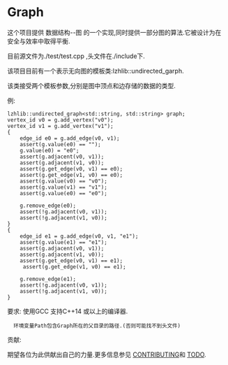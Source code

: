 # Graph
这个项目提供 数据结构--图 的一个实现,同时提供一部分图的算法.它被设计为在安全与效率中取得平衡.

目前源文件为./test/test.cpp ,头文件在./include下.

该项目目前有一个表示无向图的模板类:lzhlib::undirected_garph.

该类接受两个模板参数,分别是图中顶点和边存储的数据的类型.

例:

    lzhlib::undirected_graph<std::string, std::string> graph;
    vertex_id v0 = g.add_vertex("v0");
    vertex_id v1 = g.add_vertex("v1");
    {
        edge_id e0 = g.add_edge(v0, v1);
        assert(g.value(e0) == "");
        g.value(e0) = "e0";
        assert(g.adjacent(v0, v1));
        assert(g.adjacent(v1, v0));
        assert(g.get_edge(v0, v1) == e0);
        assert(g.get_edge(v1, v0) == e0);
        assert(g.value(v0) == "v0");
        assert(g.value(v1) == "v1");
        assert(g.value(e0) == "e0");

        g.remove_edge(e0);
        assert(!g.adjacent(v0, v1));
        assert(!g.adjacent(v1, v0));
    }
    {
        edge_id e1 = g.add_edge(v0, v1, "e1");
        assert(g.value(e1) == "e1");
        assert(g.adjacent(v0, v1));
        assert(g.adjacent(v1, v0));
        assert(g.get_edge(v0, v1) == e1);
         assert(g.get_edge(v1, v0) == e1);

        g.remove_edge(e1);
        assert(!g.adjacent(v0, v1));
        assert(!g.adjacent(v1, v0));
    }


要求:
      使用GCC 支持C++14 或以上的编译器.

      环境变量Path包含Graph所在的父目录的路径.(否则可能找不到头文件)

贡献:

期望各位为此供献出自己的力量.更多信息参见 [CONTRIBUTING](./CONTRIBUTING.md)和 [TODO](./TODO.md).
